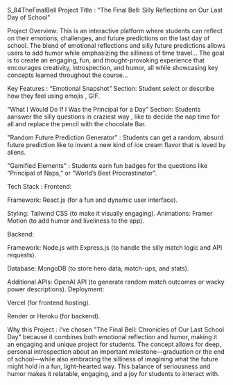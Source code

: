 S_84TheFinalBell
Project Title :
"The Final Bell: Silly Reflections on Our Last Day of School"

Project Overview:
This is an interactive platform where students can reflect on their emotions, challenges, and future predictions on the last day of school. The blend of emotional reflections and silly future predictions allows users to add humor while emphasizing the silliness of time travel... The goal is to create an engaging, fun, and thought-provoking experience that encourages creativity, introspection, and humor, all while showcasing key concepts learned throughout the course...

Key Features :
“Emotional Snapshot” Section: Student select or describe how they feel using emojis , GIF.

“What I Would Do If I Was the Principal for a Day” Section: Students aanswer the silly questions in craziest way , like to decide the nap time for all and replace the pencil with the chocolate Bar.

"Random Future Prediction Generator" : Students can get a random, absurd future prediction like to invent a new kind of ice cream flavor that is loved by aliens.

"Gamified Elements" : Students earn fun badges for the questions like “Principal of Naps,” or “World’s Best Procrastinator".

Tech Stack :
Frontend:

Framework: React.js (for a fun and dynamic user interface).

Styling: Tailwind CSS (to make it visually engaging). Animations: Framer Motion (to add humor and liveliness to the app).

Backend:

Framework: Node.js with Express.js (to handle the silly match logic and API requests).

Database: MongoDB (to store hero data, match-ups, and stats).

Additional APIs: OpenAI API (to generate random match outcomes or wacky power descriptions). Deployment:

Vercel (for frontend hosting).

Render or Heroku (for backend).

Why this Project :
I’ve chosen "The Final Bell: Chronicles of Our Last School Day" because it combines both emotional reflection and humor, making it an engaging and unique project for students. The concept allows for deep, personal introspection about an important milestone—graduation or the end of school—while also embracing the silliness of imagining what the future might hold in a fun, light-hearted way. This balance of seriousness and humor makes it relatable, engaging, and a joy for students to interact with.
